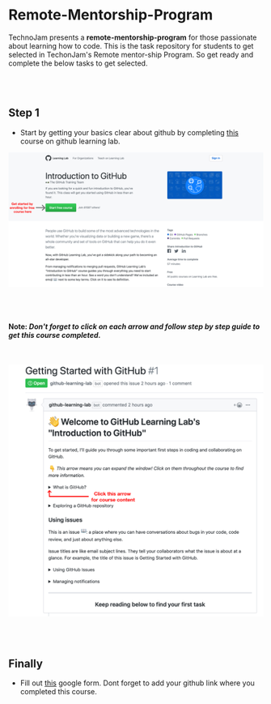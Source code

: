 # Remote-Mentorship-Program
TechnoJam presents a **remote-mentorship-program** for those passionate about learning how to code.
This is the task repository for students to get selected in TechonJam's Remote mentor-ship Program.
So get ready and complete the below tasks to get selected. 

<br/>
<br/>


## Step 1

* Start by getting your basics clear about github by completing  [this](https://lab.github.com/githubtraining/introduction-to-github) course on github learning lab.<br/>

![Image](Assets/intro-to-github.jpg)


<br/>
<br/>

#### Note: _Don't forget to click on each arrow and follow step by step guide to get this course completed._

<br/>

![](Assets/course-content.jpg)

<br/>
<br/>

## Finally
* Fill out [this](https://docs.google.com/forms/d/1DmYiqZ7pC-KjgXPmQcW_dMWosRM7U8bBFjbOxc_9WFg/) google form. Dont forget to add your github link where you completed this course.